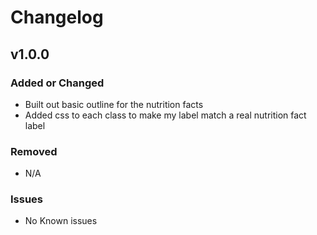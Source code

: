 # Changelog

## v1.0.0

### Added or Changed
- Built out basic outline for the nutrition facts
- Added css to each class to make my label match a real nutrition fact label

### Removed

- N/A

### Issues

- No Known issues